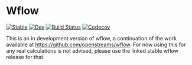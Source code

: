 # Wflow

[![Stable](https://img.shields.io/badge/docs-stable-blue.svg)](https://Deltares.github.io/Wflow.jl/stable)
[![Dev](https://img.shields.io/badge/docs-dev-blue.svg)](https://Deltares.github.io/Wflow.jl/dev)
[![Build Status](https://travis-ci.org/Deltares/Wflow.jl.svg?branch=master)](https://travis-ci.org/github/Deltares/Wflow.jl)
[![Codecov](https://codecov.io/gh/Deltares/Wflow.jl/branch/master/graph/badge.svg)](https://codecov.io/gh/Deltares/Wflow.jl)

This is an in development version of wflow, a continuation of the work available at https://github.com/openstreams/wflow.
For now using this for any real calculations is not advised, please use the linked stable wflow release for that.

